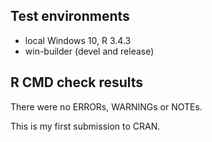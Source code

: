## Test environments
* local Windows 10, R 3.4.3
* win-builder (devel and release)

## R CMD check results
There were no ERRORs, WARNINGs or NOTEs.

This is my first submission to CRAN.
